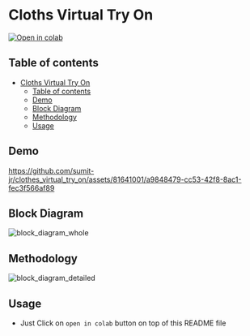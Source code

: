 # Cloths Virtual Try On
[![Open in colab](https://colab.research.google.com/assets/colab-badge.svg)](https://colab.research.google.com/github/sumit-jr/clothes-virtual-try-on/blob/main/setup_gradio.ipynb)

## Table of contents
- [Cloths Virtual Try On](#cloths-virtual-try-on)
  - [Table of contents](#table-of-contents)
  - [Demo](#demo)
  - [Block Diagram](#block-diagram)
  - [Methodology](#methodology)
  - [Usage](#usage)

## Demo

https://github.com/sumit-jr/clothes_virtual_try_on/assets/81641001/a9848479-cc53-42f8-8ac1-fec3f566af89


## Block Diagram
![block_diagram_whole](https://github.com/sumit-jr/clothes_virtual_try_on/assets/81641001/c28869dd-2c8a-4ece-b71f-21e50a2fed59)


## Methodology
![block_diagram_detailed](https://github.com/sumit-jr/clothes_virtual_try_on/assets/81641001/1d962cef-4457-4f7d-8bca-d42d6a21601d)


## Usage
- Just Click on `open in colab` button on top of this README file

